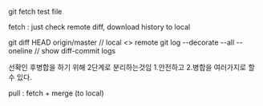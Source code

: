 git fetch test file

fetch : just check remote diff, download history to local 

git diff HEAD origin/master // local <> remote
git log --decorate --all --oneline  // show diff-commit logs

선확인 후병합을 하기 위해 2단계로 분리하는것임
1.안전하고
2.병합을 여러가지로 할 수 있다. 


pull : fetch + merge (to local)

